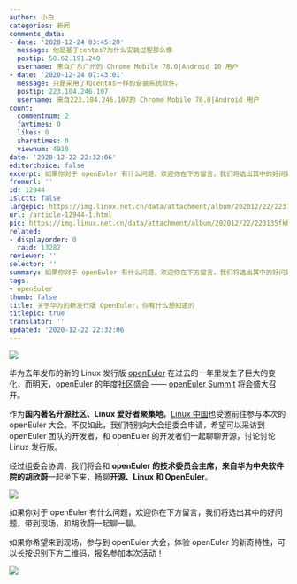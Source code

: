 ```yaml
---
author: 小白
categories: 新闻
comments_data:
- date: '2020-12-24 03:45:20'
  message: 他是基于centos?为什么安装过程那么像
  postip: 58.62.191.240
  username: 来自广东广州的 Chrome Mobile 78.0|Android 10 用户
- date: '2020-12-24 07:43:01'
  message: 只是采用了和centos一样的安装系统软件。
  postip: 223.104.246.107
  username: 来自223.104.246.107的 Chrome Mobile 76.0|Android 用户
count:
  commentnum: 2
  favtimes: 0
  likes: 0
  sharetimes: 0
  viewnum: 4910
date: '2020-12-22 22:32:06'
editorchoice: false
excerpt: 如果你对于 openEuler 有什么问题，欢迎你在下方留言，我们将选出其中的好问题，带到现场，和胡欣蔚一起聊一聊。
fromurl: ''
id: 12944
islctt: false
largepic: https://img.linux.net.cn/data/attachment/album/202012/22/223135fkh4v4d1sz9g98hj.jpg
url: /article-12944-1.html
pic: https://img.linux.net.cn/data/attachment/album/202012/22/223135fkh4v4d1sz9g98hj.jpg.thumb.jpg
related:
- displayorder: 0
  raid: 13282
reviewer: ''
selector: ''
summary: 如果你对于 openEuler 有什么问题，欢迎你在下方留言，我们将选出其中的好问题，带到现场，和胡欣蔚一起聊一聊。
tags:
- openEuler
thumb: false
title: 关于华为的新发行版 OpenEuler，你有什么想知道的
titlepic: true
translator: ''
updated: '2020-12-22 22:32:06'
---
```


![](/data/attachment/album/202012/22/223135fkh4v4d1sz9g98hj.jpg)


华为去年发布的新的 Linux 发行版 [openEuler](https://openeuler.org/zh/) 在过去的一年里发生了巨大的变化，而明天，openEuler 的年度社区盛会 —— [openEuler Summit](https://openeuler.org/zh/interaction/summit-list/) 将会盛大召开。


作为**国内著名开源社区、Linux 爱好者聚集地**，[Linux 中国](https://linux.cn/)也受邀前往参与本次的 openEuler 大会。不仅如此，我们特别向大会组委会申请，希望可以采访到 openEuler 团队的开发者，和 openEuler 的开发者们一起聊聊开源，讨论讨论 Linux 发行版。


经过组委会协调，我们将会和 **openEuler 的技术委员会主席，来自华为中央软件院的胡欣蔚**一起坐下来，畅聊**开源、Linux 和 OpenEuler**。


![](/data/attachment/album/202012/22/222843ms5i4rpznukuikxh.jpeg)


如果你对于 openEuler 有什么问题，欢迎你在下方留言，我们将选出其中的好问题，带到现场，和胡欣蔚一起聊一聊。


如果你希望来到现场，参与到 openEuler 大会，体验 openEuler 的新奇特性，可以长按识别下方二维码，报名参加本次活动！


![](/data/attachment/album/202012/22/223209cub9ft9nnubvzmct.jpg)